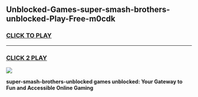 
## Unblocked-Games-super-smash-brothers-unblocked-Play-Free-m0cdk
<h3>
<a href="https://premium76.site?title=super-smash-brothers-unblocked&ref=19M">CLICK TO PLAY</a></h3>
<hr>

<h3>
<a href="https://premium76.site?title=super-smash-brothers-unblocked&ref=19M">CLICK 2 PLAY</a>
  
</h3>

<a href="https://premium76.site?title=super-smash-brothers-unblocked&ref=19M"><img src="https://clearcache.store/games.png"></a>


**super-smash-brothers-unblocked games unblocked: Your Gateway to Fun and Accessible Online Gaming**
